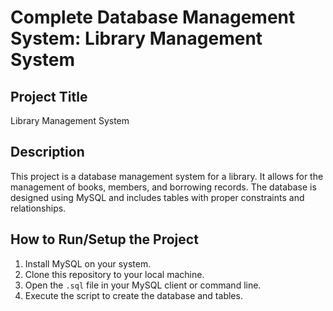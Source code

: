 # Complete Database Management System: Library Management System  

## Project Title  
Library Management System  

## Description  
This project is a database management system for a library. It allows for the management of books, members, and borrowing records. The database is designed using MySQL and includes tables with proper constraints and relationships.  

## How to Run/Setup the Project  
1. Install MySQL on your system.  
2. Clone this repository to your local machine.  
3. Open the `.sql` file in your MySQL client or command line.  
4. Execute the script to create the database and tables.  
